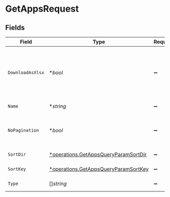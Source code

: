 # GetAppsRequest


## Fields

| Field                                                                                              | Type                                                                                               | Required                                                                                           | Description                                                                                        |
| -------------------------------------------------------------------------------------------------- | -------------------------------------------------------------------------------------------------- | -------------------------------------------------------------------------------------------------- | -------------------------------------------------------------------------------------------------- |
| `DownloadAsXlsx`                                                                                   | **bool*                                                                                            | :heavy_minus_sign:                                                                                 | When true, the API will return an xlsx file, and pagination will be ignored                        |
| `Name`                                                                                             | **string*                                                                                          | :heavy_minus_sign:                                                                                 | Filter Apps by name                                                                                |
| `NoPagination`                                                                                     | **bool*                                                                                            | :heavy_minus_sign:                                                                                 | When true, the pagination params will be ignored                                                   |
| `SortDir`                                                                                          | [*operations.GetAppsQueryParamSortDir](../../../pkg/models/operations/getappsqueryparamsortdir.md) | :heavy_minus_sign:                                                                                 | sorting direction                                                                                  |
| `SortKey`                                                                                          | [*operations.GetAppsQueryParamSortKey](../../../pkg/models/operations/getappsqueryparamsortkey.md) | :heavy_minus_sign:                                                                                 | App sort key                                                                                       |
| `Type`                                                                                             | []*string*                                                                                         | :heavy_minus_sign:                                                                                 | Filter Apps by type                                                                                |